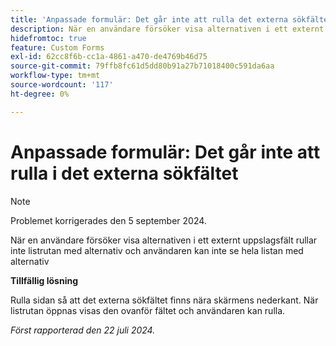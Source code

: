 ```yaml
---
title: 'Anpassade formulär: Det går inte att rulla det externa sökfältet'
description: När en användare försöker visa alternativen i ett externt uppslagsfält rullar inte listrutan med alternativ och användaren kan inte se hela listan med alternativ
hidefromtoc: true
feature: Custom Forms
exl-id: 62cc8f6b-cc1a-4861-a470-de4769b46d75
source-git-commit: 79ffb8fc61d5dd80b91a27b71018400c591da6aa
workflow-type: tm+mt
source-wordcount: '117'
ht-degree: 0%

---
```


# Anpassade formulär: Det går inte att rulla i det externa sökfältet

>[!NOTE]
>
>Problemet korrigerades den 5 september 2024.

När en användare försöker visa alternativen i ett externt uppslagsfält rullar inte listrutan med alternativ och användaren kan inte se hela listan med alternativ

**Tillfällig lösning**

Rulla sidan så att det externa sökfältet finns nära skärmens nederkant. När listrutan öppnas visas den ovanför fältet och användaren kan rulla.

_Först rapporterad den 22 juli 2024._
